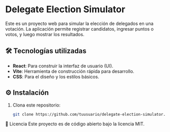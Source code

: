 # Delegate Election Simulator

Este es un proyecto web para simular la elección de delegados en una votación. La aplicación permite registrar candidatos, ingresar puntos o votos, y luego mostrar los resultados.

## 🛠️ Tecnologías utilizadas

- **React**: Para construir la interfaz de usuario (UI).
- **Vite**: Herramienta de construcción rápida para desarrollo.
- **CSS**: Para el diseño y los estilos básicos.

## ⚙️ Instalación

1. Clona este repositorio:

   ```bash
   git clone https://github.com/tuusuario/delegate-election-simulator.git

📄 Licencia
Este proyecto es de código abierto bajo la licencia MIT.

